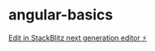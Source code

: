 # angular-basics

[Edit in StackBlitz next generation editor ⚡️](https://stackblitz.com/~/github.com/joshua-hurn/angular-basics)